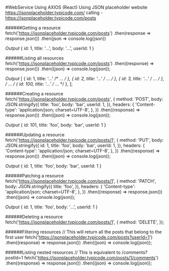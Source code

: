 #WebService Using AXIOS (React)
Using JSON placeholder website https://jsonplaceholder.typicode.com/
calling - https://jsonplaceholder.typicode.com/posts


######Getting a resource
fetch('https://jsonplaceholder.typicode.com/posts')
  .then(response => response.json())
  .then(json => console.log(json))

*Output*
{
  id: 1,
  title: '...',
  body: '...',
  userId: 1
}

######Listing all resources
fetch('https://jsonplaceholder.typicode.com/posts')
  .then((response) => response.json())
  .then((json) => console.log(json));

*Output*
[
  { id: 1, title: '...' /* ... */ },
  { id: 2, title: '...' /* ... */ },
  { id: 3, title: '...' /* ... */ },
  /* ... */
  { id: 100, title: '...' /* ... */ },
];


######Creating a resource
fetch('https://jsonplaceholder.typicode.com/posts', {
  method: 'POST',
  body: JSON.stringify({
    title: 'foo',
    body: 'bar',
    userId: 1,
  }),
  headers: {
    'Content-type': 'application/json; charset=UTF-8',
  },
})
  .then((response) => response.json())
  .then((json) => console.log(json));

*Output*
{
  id: 101,
  title: 'foo',
  body: 'bar',
  userId: 1
}


######Updating a resource
fetch('https://jsonplaceholder.typicode.com/posts/1', {
  method: 'PUT',
  body: JSON.stringify({
    id: 1,
    title: 'foo',
    body: 'bar',
    userId: 1,
  }),
  headers: {
    'Content-type': 'application/json; charset=UTF-8',
  },
})
  .then((response) => response.json())
  .then((json) => console.log(json));

*Output*
{
  id: 1,
  title: 'foo',
  body: 'bar',
  userId: 1
}


######Patching a resource
fetch('https://jsonplaceholder.typicode.com/posts/1', {
  method: 'PATCH',
  body: JSON.stringify({
    title: 'foo',
  }),
  headers: {
    'Content-type': 'application/json; charset=UTF-8',
  },
})
  .then((response) => response.json())
  .then((json) => console.log(json));

*Output*
{
  id: 1,
  title: 'foo',
  body: '...',
  userId: 1
}


######Deleting a resource
fetch('https://jsonplaceholder.typicode.com/posts/1', {
  method: 'DELETE',
});


######Filtering resources
// This will return all the posts that belong to the first user
fetch('https://jsonplaceholder.typicode.com/posts?userId=1')
  .then((response) => response.json())
  .then((json) => console.log(json));


######Listing nested resources
// This is equivalent to /comments?postId=1
fetch('https://jsonplaceholder.typicode.com/posts/1/comments')
  .then((response) => response.json())
  .then((json) => console.log(json));